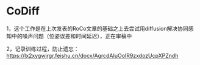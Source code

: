# CoDiff

1，这个工作是在上次发表的RoCo文章的基础之上去尝试用diffusion解决协同感知中的噪声问题（位姿误差和时间延迟），正在审稿中

2，记录训练过程，防止遗忘：
https://lx2xygwjrgr.feishu.cn/docx/AgrcdAIuOoIR9zxdozUcpXPZndh
